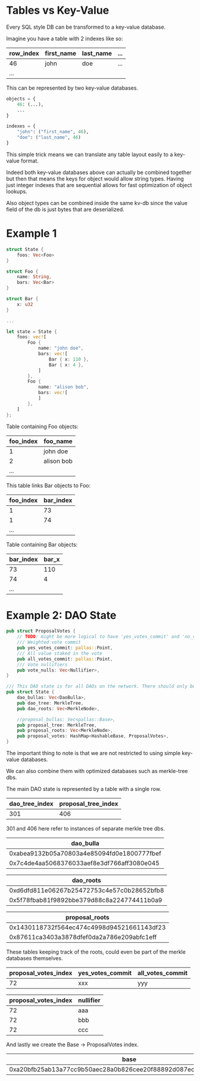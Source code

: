 # Tables vs Key-Value

Every SQL style DB can be transformed to a key-value database.

Imagine you have a table with 2 indexes like so:

| row_index   | first_name   | last_name   | ...   |
|-------------|--------------|-------------|-------|
| 46          | john         | doe         | ...   |
| ...         |              |             |       |

This can be represented by two key-value databases.

```python
objects = {
    46: (...),
    ...
}

indexes = {
    "john": ("first_name", 46),
    "doe": ("last_name", 46)
}
```

This simple trick means we can translate any table layout easily
to a key-value format.

Indeed both key-value databases above can actually be combined together
but then that means the keys for object would allow string types. Having
just integer indexes that are sequential allows for fast optimization of
object lookups.

Also object types can be combined inside the same kv-db since the value
field of the db is just bytes that are deserialized.

# Example 1

```rust
struct State {
    foos: Vec<Foo>
}

struct Foo {
    name: String,
    bars: Vec<Bar>
}

struct Bar {
    x: u32
}

...

let state = State {
    foos: vec![
        Foo {
            name: "john doe",
            bars: vec![
                Bar { x: 110 },
                Bar { x: 4 },
            ]
        },
        Foo {
            name: "alison bob",
            bars: vec![
            ]
        },
    ]
};
```

Table containing Foo objects:

| foo_index   | foo_name   |
|-------------|------------|
| 1           | john doe   |
| 2           | alison bob |
| ...         |            |

This table links Bar objects to Foo:

| foo_index   | bar_index   |
|-------------|-------------|
| 1           | 73          |
| 1           | 74          |
| ...         |             |

Table containing Bar objects:

| bar_index   | bar_x   |
|-------------|---------|
| 73          | 110     |
| 74          | 4       |
| ...         |         |

# Example 2: DAO State

```rust
pub struct ProposalVotes {
    // TODO: might be more logical to have 'yes_votes_commit' and 'no_votes_commit'
    /// Weighted vote commit
    pub yes_votes_commit: pallas::Point,
    /// All value staked in the vote
    pub all_votes_commit: pallas::Point,
    /// Vote nullifiers
    pub vote_nulls: Vec<Nullifier>,
}

/// This DAO state is for all DAOs on the network. There should only be a single instance.
pub struct State {
    dao_bullas: Vec<DaoBulla>,
    pub dao_tree: MerkleTree,
    pub dao_roots: Vec<MerkleNode>,

    //proposal_bullas: Vec<pallas::Base>,
    pub proposal_tree: MerkleTree,
    pub proposal_roots: Vec<MerkleNode>,
    pub proposal_votes: HashMap<HashableBase, ProposalVotes>,
}
```

The important thing to note is that we are not restricted to using simple key-value databases.

We can also combine them with optimized databases such as merkle-tree dbs.

The main DAO state is represented by a table with a single row.

|   dao_tree_index |   proposal_tree_index |
|------------------|-----------------------|
|              301 |                   406 |

301 and 406 here refer to instances of separate merkle tree dbs.

| dao_bulla                                  |
|--------------------------------------------|
| 0xabea9132b05a70803a4e85094fd0e1800777fbef |
| 0x7c4de4aa5068376033aef8e3df766aff3080e045 |

| dao_roots                                  |
|--------------------------------------------|
| 0xd6dfd811e06267b25472753c4e57c0b28652bfb8 |
| 0x5f78fbab81f9892bbe379d88c8a224774411b0a9 |

| proposal_roots                             |
|--------------------------------------------|
| 0x1430118732f564ec474c4998d94521661143df23 |
| 0x87611ca3403a3878dfef0da2a786e209abfc1eff |

These tables keeping track of the roots, could even be part of the merkle databases themselves.

|   proposal_votes_index | yes_votes_commit   | all_votes_commit   |
|------------------------|--------------------|--------------------|
|                     72 | xxx                | yyy                |

|   proposal_votes_index | nullifier   |
|------------------------|-------------|
|                     72 | aaa         |
|                     72 | bbb         |
|                     72 | ccc         |

And lastly we create the Base -> ProposalVotes index.

| base                                                               |   proposal_votes_index |
|--------------------------------------------------------------------|------------------------|
| 0xa20bfb25ab13a77cc9b50aec28a0b826cee20f88892d087ec1cbc1cbda635d6e |                     72 |

